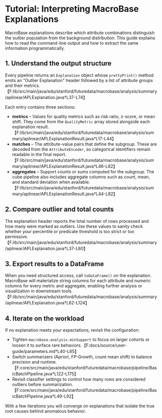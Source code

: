 # Tutorial: Interpreting MacroBase Explanations

MacroBase explanations describe which attribute combinations distinguish the
outlier population from the background distribution. This guide explains how to
read the command-line output and how to extract the same information
programmatically.

## 1. Understand the output structure

Every pipeline returns an `Explanation` object whose `prettyPrint()` method emits
an "Outlier Explanation" header followed by a list of attribute groups and their
metrics.【F:lib/src/main/java/edu/stanford/futuredata/macrobase/analysis/summary/aplinear/APLExplanation.java†L37-L74】

Each entry contains three sections:

- **metrics** – Values for quality metrics such as risk ratio, z-score, or mean
  shift. They come from the `QualityMetric` array stored alongside each
  explanation result.【F:lib/src/main/java/edu/stanford/futuredata/macrobase/analysis/summary/aplinear/APLExplanationResult.java†L17-L44】
- **matches** – The attribute-value pairs that define the subgroup. These are
  decoded from the `AttributeEncoder`, so categorical identifiers remain readable
  in the final report.【F:lib/src/main/java/edu/stanford/futuredata/macrobase/analysis/summary/aplinear/APLExplanationResult.java†L46-L82】
- **aggregates** – Support counts or sums computed for the subgroup. The cube
  pipeline also includes aggregate columns such as count, mean, and standard
  deviation when available.【F:lib/src/main/java/edu/stanford/futuredata/macrobase/analysis/summary/aplinear/APLExplanationResult.java†L44-L82】

## 2. Compare outlier and total counts

The explanation header reports the total number of rows processed and how many
were marked as outliers. Use these values to sanity check whether your percentile
or predicate threshold is too strict or too permissive.【F:lib/src/main/java/edu/stanford/futuredata/macrobase/analysis/summary/aplinear/APLExplanation.java†L37-L60】

## 3. Export results to a DataFrame

When you need structured access, call `toDataFrame()` on the explanation. MacroBase
will materialize string columns for each attribute and numeric columns for every
metric and aggregate, enabling further analysis or visualization in downstream
tools.【F:lib/src/main/java/edu/stanford/futuredata/macrobase/analysis/summary/aplinear/APLExplanation.java†L62-L124】

## 4. Iterate on the workload

If no explanation meets your expectations, revisit the configuration:

- Tighten `macrobase.analysis.minSupport` to focus on larger cohorts or loosen it
  to surface rare behaviors.【F:docs/source/user-guide/parameters.md†L40-L65】
- Switch summarizers (Apriori, FP-Growth, count mean shift) to balance precision
  and runtime.【F:core/src/main/java/edu/stanford/futuredata/macrobase/pipeline/BasicBatchPipeline.java†L122-L175】
- Revisit classifier settings to control how many rows are considered outliers
  before summarization.【F:core/src/main/java/edu/stanford/futuredata/macrobase/pipeline/BasicBatchPipeline.java†L49-L92】

With a few iterations you will converge on explanations that isolate the true
root causes behind anomalous behavior.
